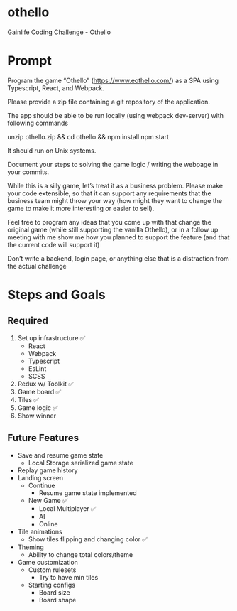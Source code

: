 # othello
Gainlife Coding Challenge - Othello

# Prompt
Program the game “Othello” (https://www.eothello.com/) as a SPA using Typescript, React, and Webpack.

Please provide a zip file containing a git repository of the application.

The app should be able to be run locally (using webpack dev-server) with following commands

unzip othello.zip && cd othello && npm install
npm start

It should run on Unix systems.

Document your steps to solving the game logic / writing the webpage in your commits.

While this is a silly game, let’s treat it as a business problem. Please make your code extensible, so that it can support any requirements that the business team might throw your way (how might they want to change the game to make it more interesting or easier to sell).

Feel free to program any ideas that you come up with that change the original game (while still supporting the vanilla Othello), or in a follow up meeting with me show me how you planned to support the feature (and that the current code will support it)

Don’t write a backend, login page, or anything else that is a distraction from the actual challenge


# Steps and Goals
## Required
1. Set up infrastructure ✅
    - React
    - Webpack
    - Typescript
    - EsLint
    - SCSS
2. Redux w/ Toolkit ✅
3. Game board ✅ 
4. Tiles ✅
5. Game logic ✅
6. Show winner

## Future Features
- Save and resume game state
  - Local Storage serialized game state
- Replay game history
- Landing screen
  - Continue
    - Resume game state implemented
  - New Game ✅
    - Local Multiplayer ✅
    - AI
    - Online
- Tile animations
  - Show tiles flipping and changing color ✅
- Theming
  - Ability to change total colors/theme
- Game customization
  - Custom rulesets
    - Try to have min tiles
  - Starting configs
    - Board size
    - Board shape

